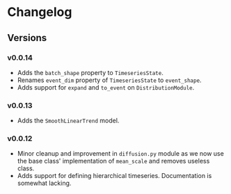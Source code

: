 # Changelog

## Versions

### v0.0.14
 - Adds the `batch_shape` property to `TimeseriesState`.
 - Renames `event_dim` property of `TimeseriesState` to `event_shape`.
 - Adds support for `expand` and `to_event` on `DistributionModule`.

### v0.0.13
 - Adds the `SmoothLinearTrend` model. 

### v0.0.12
 - Minor cleanup and improvement in `diffusion.py` module as we now use the base class' implementation of `mean_scale` 
   and removes useless class.
 - Adds support for defining hierarchical timeseries. Documentation is somewhat lacking.